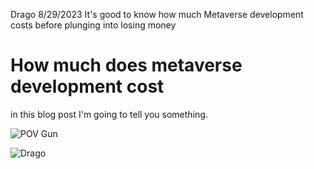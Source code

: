 Drago
8/29/2023
It's good to know how much Metaverse development costs before plunging into losing money

# How much does metaverse development cost
in this blog post I'm going to tell you something.

![POV Gun](https://static.wikia.nocookie.net/hitchhikers/images/7/7a/Pointofviewguntrillian.jpg)


![Drago](https://img-b.udemycdn.com/user/200_H/177740802_6cb4.jpg)
